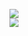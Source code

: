 [![](https://img.shields.io/badge/Made%20With-Github%20Spray-lightgrey.svg?style=for-the-badge&logo=github)](https://github.com/Annihil/github-spray#28285)  
[![](https://i.imgur.com/2DrTn0Z.gif)](https://github.com/Annihil/github-spray)